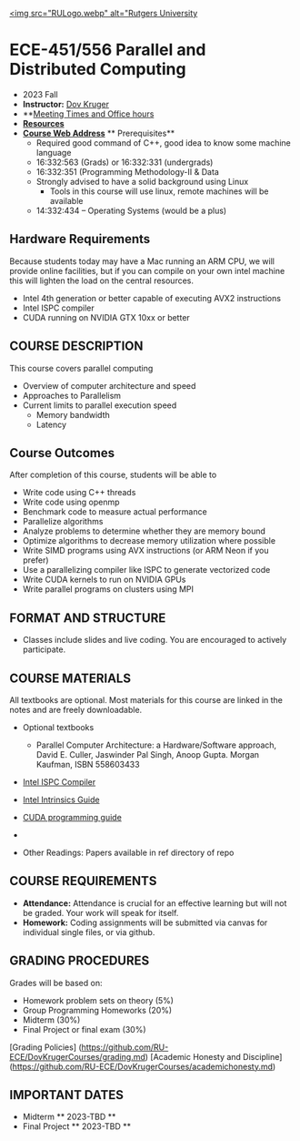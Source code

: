 [<img src="RULogo.webp" alt="Rutgers University](https://www.ece.rutgers.edu/)
# ECE-451/556 Parallel and Distributed Computing
* 2023 Fall
* **Instructor:**  [Dov Kruger](https://RU-ECE/DovKrugerCourses/DovKrugerBio.md)
* **[Meeting Times and Office hours](https://bit.ly/3ObwKEr)
* **[Resources](https:github.com//RU-ece/DovKrugerCourses/DovKrugerBio.md)**
* **[Course Web Address](https://github.com/RU-ECE/ECE451-Parallel)**
** Prerequisites**
  * Required good command of C++, good idea to know some machine language
  * 16:332:563 (Grads) or 16:332:331 (undergrads)
  * 16:332:351 (Programming Methodology-II & Data
  * Strongly advised to have a solid background using Linux
    * Tools in this course will use linux, remote machines will be available
  * 14:332:434 – Operating Systems (would be a plus)

## Hardware Requirements

Because students today may have a Mac running an ARM CPU, we will provide online facilities, but if you can compile on your own intel machine this will lighten the load on the central resources.

* Intel 4th generation or better capable of executing AVX2 instructions
* Intel ISPC compiler
* CUDA running on NVIDIA GTX 10xx or better

## COURSE DESCRIPTION

This course covers parallel computing

* Overview of computer architecture and speed
* Approaches to Parallelism
* Current limits to parallel execution speed
  * Memory bandwidth
  * Latency

## Course Outcomes

After completion of this course, students will be able to
*  Write code using C++ threads
*  Write code using openmp
*  Benchmark code to measure actual performance
*  Parallelize algorithms
*  Analyze problems to determine whether they are memory bound
*  Optimize algorithms to decrease memory utilization where possible 
*  Write SIMD programs using AVX instructions (or ARM Neon if you prefer)
*  Use a parallelizing compiler like ISPC to generate vectorized code 
*  Write CUDA kernels to run on NVIDIA GPUs
*  Write parallel programs on clusters using MPI

## FORMAT AND STRUCTURE
* Classes include slides and live coding. You are encouraged to actively participate.

## COURSE MATERIALS

All textbooks are optional. Most materials for this course are linked in the notes and are freely downloadable.

* Optional textbooks
  * Parallel Computer Architecture: a Hardware/Software approach, David E. Culler, Jaswinder Pal Singh, Anoop Gupta. Morgan Kaufman, ISBN 558603433
* [Intel ISPC Compiler](https://ispc.github.io/)
* [Intel Intrinsics Guide](https://www.intel.com/content/www/us/en/docs/intrinsics-guide/index.html)
* [CUDA programming guide](https://docs.nvidia.com/cuda/cuda-c-programming-guide/index.html)
* 

* Other Readings: 	Papers available in ref directory of repo

## COURSE REQUIREMENTS
* **Attendance:**	Attendance is crucial for an effective learning but will not be graded. Your work will speak for itself.
* **Homework:** 	Coding assignments will be submitted via canvas for individual single files, or via github.

## GRADING PROCEDURES
Grades will be based on:
* Homework problem sets on theory                      (5%)
* Group Programming Homeworks                         (20%)
* Midterm                                             (30%)
* Final Project or final exam                         (30%)

[Grading Policies] (https://github.com/RU-ECE/DovKrugerCourses/grading.md)
[Academic Honesty and Discipline] (https://github.com/RU-ECE/DovKrugerCourses/academichonesty.md)

## IMPORTANT DATES
* Midterm          ** 2023-TBD **
* Final Project    ** 2023-TBD **
